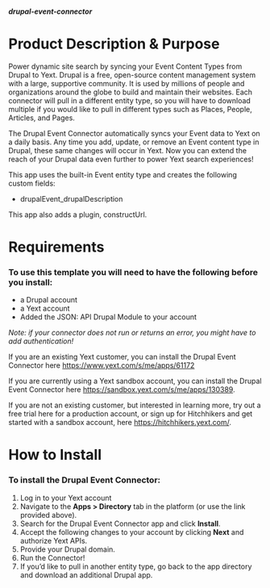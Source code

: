 ##### drupal-event-connector
# Product Description & Purpose

Power dynamic site search by syncing your Event Content Types from Drupal to Yext. Drupal is a free, open-source content management system with a large, supportive community. It is used by millions of people and organizations around the globe to build and maintain their websites. Each connector will pull in a different entity type, so you will have to download multiple if you would like to pull in different types such as Places, People, Articles, and Pages.

The Drupal Event Connector automatically syncs your Event data to Yext on a daily basis. Any time you add, update, or remove an Event content type in Drupal, these same changes will occur in Yext. Now you can extend the reach of your Drupal data even further to power Yext search experiences! 

This app uses the built-in Event entity type and creates the following custom fields: 
- drupalEvent\_drupalDescription

This app also adds a plugin, constructUrl.

# Requirements

### To use this template you will need to have the following before you install:

- a Drupal account 
- a Yext account
- Added the JSON: API Drupal Module to your account

*Note: if your connector does not run or returns an error, you might have to add authentication!*

If you are an existing Yext customer, you can install the Drupal Event Connector here <https://www.yext.com/s/me/apps/61172>

If you are currently using a Yext sandbox account, you can install the Drupal Event Connector here <https://sandbox.yext.com/s/me/apps/130389>.

If you are not an existing customer, but interested in learning more, try out a free trial here for a production account, or sign up for Hitchhikers and get started with a sandbox account, here <https://hitchhikers.yext.com/>. 

# How to Install

### To install the Drupal Event Connector:

1. Log in to your Yext account
2. Navigate to the **Apps > Directory** tab in the platform (or use the link provided above).
3. Search for the Drupal Event Connector app and click **Install**.
4. Accept the following changes to your account by clicking **Next** and authorize Yext APIs.
5. Provide your Drupal domain.
6. Run the Connector!
7. If you’d like to pull in another entity type, go back to the app directory and download an additional Drupal app.

